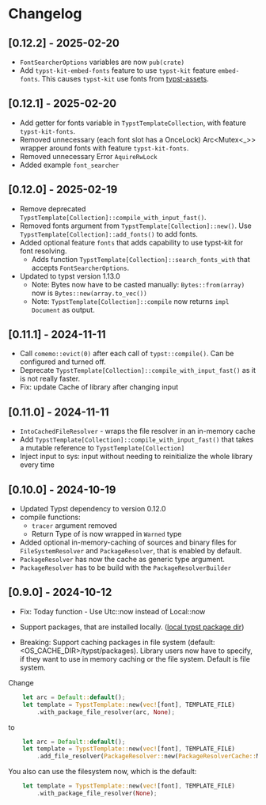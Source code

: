 # Changelog

## [0.12.2] - 2025-02-20
- `FontSearcherOptions` variables are now `pub(crate)`
- Add `typst-kit-embed-fonts` feature to use `typst-kit` feature `embed-fonts`. This causes `typst-kit` use fonts from [typst-assets](https://github.com/typst/typst-assets).

## [0.12.1] - 2025-02-20
- Add getter for fonts variable in `TypstTemplateCollection`, with feature `typst-kit-fonts`.
- Removed unnecessary (each font slot has a OnceLock) Arc<Mutex<_>> wrapper around fonts with feature `typst-kit-fonts`.
- Removed unnecessary Error `AquireRwLock`
- Added example `font_searcher`

## [0.12.0] - 2025-02-19

- Remove deprecated `TypstTemplate[Collection]::compile_with_input_fast()`.
- Removed fonts argument from `TypstTemplate[Collection]::new()`. Use `TypstTemplate[Collection]::add_fonts()` to add fonts.
- Added optional feature `fonts` that adds capability to use typst-kit for font resolving.
  - Adds function `TypstTemplate[Collection]::search_fonts_with` that accepts `FontSearcherOptions`.
- Updated to typst version 1.13.0
  - Note: Bytes now have to be casted manually: `Bytes::from(array)` now is `Bytes::new(array.to_vec())`
  - Note: `TypstTemplate[Collection]::compile` now returns `impl Document` as output.

## [0.11.1] - 2024-11-11

- Call `comemo::evict(0)` after each call of `typst::compile()`. Can be configured and turned off.
- Deprecate `TypstTemplate[Collection]::compile_with_input_fast()` as it is not really faster.
- Fix: update Cache of library after changing input

## [0.11.0] - 2024-11-11

- `IntoCachedFileResolver` - wraps the file resolver in an in-memory cache
- Add `TypstTemplate[Collection]::compile_with_input_fast()` that takes a mutable reference to `TypstTemplate[Collection]`
- Inject input to sys: input without needing to reinitialize the whole library every time

## [0.10.0] - 2024-10-19

- Updated Typst dependency to version 0.12.0
- compile functions:
  - `tracer` argument removed
  - Return Type of is now wrapped in `Warned` type
- Added optional in-memory-caching of sources and binary files for
  `FileSystemResolver` and `PackageResolver`, that is enabled by default.
- `PackageResolver` has now the cache as generic type argument.
- `PackageResolver` has to be build with the `PackageResolverBuilder`

## [0.9.0] - 2024-10-12

- Fix: Today function - Use Utc::now instead of Local::now
- Support packages, that are installed locally. ([local typst package dir](https://github.com/typst/packages?tab=readme-ov-file#local-packages))

- Breaking: Support caching packages in file system (default: <OS_CACHE_DIR>/typst/packages). Library users now have to specify, if they want to use in memory caching or the file system. Default is file system.

Change

```rust
    let arc = Default::default();
    let template = TypstTemplate::new(vec![font], TEMPLATE_FILE)
        .with_package_file_resolver(arc, None);
```

to

```rust
    let arc = Default::default();
    let template = TypstTemplate::new(vec![font], TEMPLATE_FILE)
        .add_file_resolver(PackageResolver::new(PackageResolverCache::Memory(arc), None));
```

You also can use the filesystem now, which is the default:

```rust
    let template = TypstTemplate::new(vec![font], TEMPLATE_FILE)
        .with_package_file_resolver(None);
```
